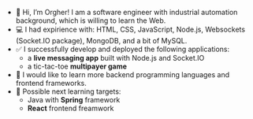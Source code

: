 - 👋 Hi, I’m Orgher! I am a software engineer with industrial automation background, which is willing to learn the Web.
- 💻 I had expirience with: HTML, CSS, JavaScript, Node.js, Websockets (Socket.IO package), MongoDB, and a bit of MySQL.
- ✅ I successfully develop and deployed the following applications:
  - a **live messaging app** built with Node.js and Socket.IO
  - a tic-tac-toe **multipayer game**
- 👀 I would like to learn more backend programming languages and frontend frameworks.
- 🌱 Possible next learning targets:
  - Java with **Spring** framework
  - **React** frontend freamwork   
<!---
orDaor/orDaor is a ✨ special ✨ repository because its `README.md` (this file) appears on your GitHub profile.
You can click the Preview link to take a look at your changes.
--->
